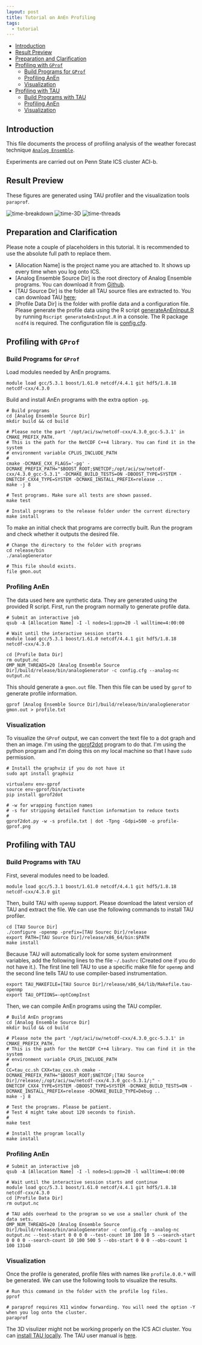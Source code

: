 ```yaml
---
layout: post
title: Tutorial on AnEn Profiling
tags:
  - tutorial
---
```


<!-- vim-markdown-toc GFM -->

* [Introduction](#introduction)
* [Result Preview](#result-preview)
* [Preparation and Clarification](#preparation-and-clarification)
* [Profiling with `GProf`](#profiling-with-gprof)
    * [Build Programs for `GProf`](#build-programs-for-gprof)
    * [Profiling AnEn](#profiling-anen)
    * [Visualization](#visualization)
* [Profiling with TAU](#profiling-with-tau)
    * [Build Programs with TAU](#build-programs-with-tau)
    * [Profiling AnEn](#profiling-anen-1)
    * [Visualization](#visualization-1)

<!-- vim-markdown-toc -->

## Introduction

This file documents the process of profiling analysis of the weather forecast technique [`Analog Ensemble`](https://weiming-hu.github.io/AnalogsEnsemble/).

Experiments are carried out on Penn State ICS cluster ACI-b.

## Result Preview

These figures are generated using TAU profiler and the visualization tools `paraprof`.

![time-breakdown](https://github.com/Weiming-Hu/AnalogsEnsemble/raw/gh-pages/assets/posts/2019-01-08-Profile-AnEn/tau-breakdown-by-thread.png)
![time-3D](https://github.com/Weiming-Hu/AnalogsEnsemble/raw/gh-pages/assets/posts/2019-01-08-Profile-AnEn/tau-3D.png)
![time-threads](https://github.com/Weiming-Hu/AnalogsEnsemble/raw/gh-pages/assets/posts/2019-01-08-Profile-AnEn/tau-threads.png)

## Preparation and Clarification

Please note a couple of placeholders in this tutorial. It is recommended to use the absolute full path to replace them.

- [Allocation Name] is the project name you are attached to. It shows up every time when you log onto ICS.
- [Analog Ensemble Source Dir] is the root directory of Analog Ensemble programs. You can download it from [Github](https://github.com/Weiming-Hu/AnalogsEnsemble).
- [TAU Source Dir] is the folder all TAU source files are extracted to. You can download TAU [here](https://www.cs.uoregon.edu/research/tau/downloads.php);
- [Profile Data Dir] is the folder with profile data and a configuration file. Please generate the profile data using the R script [generateAnEnInput.R](https://github.com/Weiming-Hu/AnalogsEnsemble/raw/gh-pages/assets/posts/2019-01-08-Profile-AnEn/generateAnEnInput.R) by running `Rscript generateAnEnInput.R` in a console. The R package `ncdf4` is required. The configuration file is [config.cfg](https://github.com/Weiming-Hu/AnalogsEnsemble/raw/gh-pages/assets/posts/2019-01-08-Profile-AnEn/config.cfg).

## Profiling with `GProf`

### Build Programs for `GProf`

Load modules needed by AnEn programs.

```
module load gcc/5.3.1 boost/1.61.0 netcdf/4.4.1 git hdf5/1.8.18 netcdf-cxx/4.3.0
```

Build and install AnEn programs with the extra option `-pg`.

```
# Build programs
cd [Analog Ensemble Source Dir]
mkdir build && cd build

# Please note the part '/opt/aci/sw/netcdf-cxx/4.3.0_gcc-5.3.1' in CMAKE_PREFIX_PATH.
# This is the path for the NetCDF C++4 library. You can find it in the system
# environment variable CPLUS_INCLUDE_PATH
#
cmake -DCMAKE_CXX_FLAGS='-pg' -DCMAKE_PREFIX_PATH="$BOOST_ROOT;$NETCDF;/opt/aci/sw/netcdf-cxx/4.3.0_gcc-5.3.1" -DCMAKE_BUILD_TESTS=ON -DBOOST_TYPE=SYSTEM -DNETCDF_CXX4_TYPE=SYSTEM -DCMAKE_INSTALL_PREFIX=release ..
make -j 8

# Test programs. Make sure all tests are shown passed.
make test

# Install programs to the release folder under the current directory
make install
```

To make an initial check that programs are correctly built. Run the program and check whether it outputs the desired file.

```
# Change the directory to the folder with programs
cd release/bin
./analogGenerator

# This file should exists.
file gmon.out
```

### Profiling AnEn

The data used here are synthetic data. They are generated using the provided R script. First, run the program normally to generate profile data.

```
# Submit an interactive job
qsub -A [Allocation Name] -I -l nodes=1:ppn=20 -l walltime=4:00:00

# Wait until the interactive session starts
module load gcc/5.3.1 boost/1.61.0 netcdf/4.4.1 git hdf5/1.8.18 netcdf-cxx/4.3.0

cd [Profile Data Dir]
rm output.nc
OMP_NUM_THREADS=20 [Analog Ensemble Source Dir]/build/release/bin/analogGenerator -c config.cfg --analog-nc output.nc
```

This should generate a `gmon.out` file. Then this file can be used by `gprof` to generate profile information.

```
gprof [Analog Ensemble Source Dir]/build/release/bin/analogGenerator gmon.out > profile.txt
```

### Visualization

To visualize the `GProf` output, we can convert the text file to a dot graph and then an image. I'm using the [gprof2dot](https://github.com/jrfonseca/gprof2dot) program to do that. I'm using the python program and I'm doing this on my local machine so that I have `sudo` permission.

```
# Install the graphviz if you do not have it
sudo apt install graphviz

virtualenv env-gprof
source env-gprof/bin/activate
pip install gprof2dot

# -w for wrapping function names
# -s for stripping detailed function information to reduce texts
#
gprof2dot.py -w -s profile.txt | dot -Tpng -Gdpi=500 -o profile-gprof.png
```


## Profiling with TAU

### Build Programs with TAU
First, several modules need to be loaded.

```
module load gcc/5.3.1 boost/1.61.0 netcdf/4.4.1 git hdf5/1.8.18 netcdf-cxx/4.3.0 git
```

Then, build TAU with `openmp` support. Please download the latest version of TAU and extract the file. We can use the following commands to install TAU profiler.

```
cd [TAU Source Dir]
./configure -openmp -prefix=[TAU Sourec Dir]/release
export PATH=[TAU Source Dir]/release/x86_64/bin:$PATH
make install
```

Because TAU will automatically look for some system environment variables, add the following lines to the file `~/.bashrc` (Created one if you do not have it.). The first line tell TAU to use a specific make file for `openmp` and the second line tells TAU to use compiler-based instrumentation.

```
export TAU_MAKEFILE=[TAU Source Dir]/release/x86_64/lib/Makefile.tau-openmp
export TAU_OPTIONS=-optCompInst
```

Then, we can compile AnEn programs using the TAU compiler.

```
# Build AnEn programs
cd [Analog Ensemble Source Dir]
mkdir build && cd build

# Please note the part '/opt/aci/sw/netcdf-cxx/4.3.0_gcc-5.3.1' in CMAKE_PREFIX_PATH.
# This is the path for the NetCDF C++4 library. You can find it in the system
# environment variable CPLUS_INCLUDE_PATH
#
CC=tau_cc.sh CXX=tau_cxx.sh cmake -DCMAKE_PREFIX_PATH="$BOOST_ROOT;$NETCDF;[TAU Source Dir]/release/;/opt/aci/sw/netcdf-cxx/4.3.0_gcc-5.3.1/;" -DNETCDF_CXX4_TYPE=SYSTEM -DBOOST_TYPE=SYSTEM -DCMAKE_BUILD_TESTS=ON -DCMAKE_INSTALL_PREFIX=release -DCMAKE_BUILD_TYPE=Debug ..
make -j 8

# Test the programs. Please be patient.
# Test 4 might take about 120 seconds to finish.
#
make test

# Install the program locally
make install
```

### Profiling AnEn

```
# Submit an interactive job
qsub -A [Allocation Name] -I -l nodes=1:ppn=20 -l walltime=4:00:00

# Wait until the interactive session starts and continue
module load gcc/5.3.1 boost/1.61.0 netcdf/4.4.1 git hdf5/1.8.18 netcdf-cxx/4.3.0
cd [Profile Data Dir]
rm output.nc

# TAU adds overhead to the program so we use a smaller chunk of the data sets.
OMP_NUM_THREADS=20 [Analog Ensemble Source Dir]/build/release/bin/analogGenerator -c config.cfg --analog-nc output.nc --test-start 0 0 0 0 --test-count 10 100 10 5 --search-start 0 0 0 0 --search-count 10 100 500 5 --obs-start 0 0 0 --obs-count 1 100 13140
```

### Visualization

Once the profile is generated, profile files with names like `profile.0.0.*` will be generated. We can use the following tools to visualize the results.

```
# Run this command in the folder with the profile log files.
pprof

# paraprof requires X11 window forwarding. You will need the option -Y when you log onto the cluster.
paraprof
```

The 3D visulizer might not be working properly on the ICS ACI cluster. You can [install TAU locally](http://www.paratools.com/tau). The TAU user manual is [here](https://www.cs.uoregon.edu/research/paracomp/tau/tauprofile/docs/usersguide.pdf).
